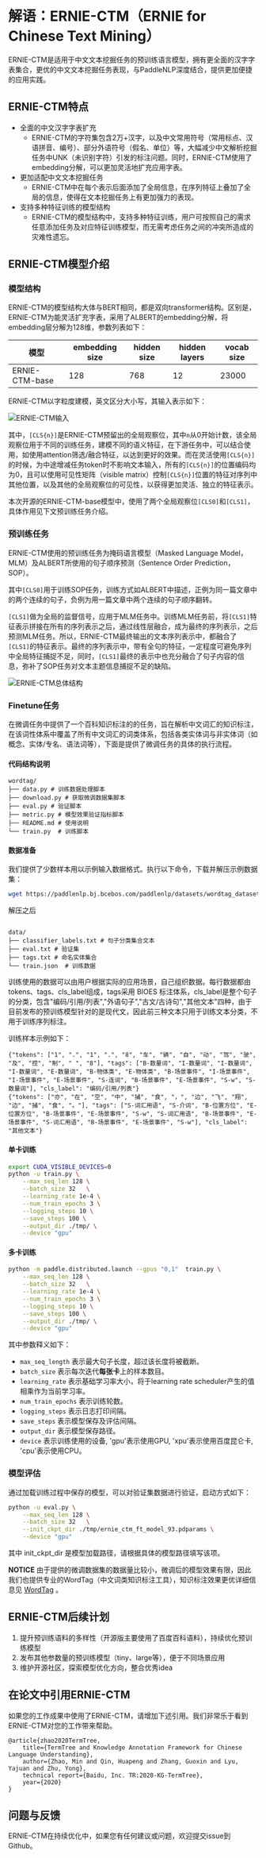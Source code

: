 
# 解语：ERNIE-CTM（ERNIE for **Chinese Text Mining**）

ERNIE-CTM是适用于中文文本挖掘任务的预训练语言模型，拥有更全面的汉字字表集合，更优的中文文本挖掘任务表现，与PaddleNLP深度结合，提供更加便捷的应用实践。

## ERNIE-CTM特点

- 全面的中文汉字字表扩充
  - ERNIE-CTM的字符集包含2万+汉字，以及中文常用符号（常用标点、汉语拼音、编号）、部分外语符号（假名、单位）等，大幅减少中文解析挖掘任务中UNK（未识别字符）引发的标注问题。同时，ERNIE-CTM使用了embedding分解，可以更加灵活地扩充应用字表。
- 更加适配中文文本挖掘任务
  - ERNIE-CTM中在每个表示后面添加了全局信息，在序列特征上叠加了全局的信息，使得在文本挖掘任务上有更加强力的表现。
- 支持多种特征训练的模型结构
  - ERNIE-CTM的模型结构中，支持多种特征训练，用户可按照自己的需求任意添加任务及对应特征训练模型，而无需考虑任务之间的冲突所造成的灾难性遗忘。



## ERNIE-CTM模型介绍

### 模型结构

ERNIE-CTM的模型结构大体与BERT相同，都是双向transformer结构。区别是，ERNIE-CTM为能灵活扩充字表，采用了ALBERT的embedding分解，将embedding层分解为128维，参数列表如下：

| 模型           | embedding size | hidden size | hidden layers | vocab size |
| -------------- | -------------- | ----------- | ------------- | ---------- |
| ERNIE-CTM-base | 128            | 768         | 12            | 23000      |

ERNIE-CTM以字粒度建模，英文区分大小写，其输入表示如下：

![ERNIE-CTM输入](../doc/img/ernie_ctm_inputs.png)

其中，`[CLS{n}]`是ERNIE-CTM预留出的全局观察位，其中`n`从0开始计数，该全局观察位用于不同的训练任务，建模不同的语义特征，在下游任务中，可以结合使用，如使用attention筛选/融合特征，以达到更好的效果。而在灵活使用`[CLS{n}]`的时候，为中途增减任务token时不影响文本输入，所有的`[CLS{n}]`的位置编码均为0，且可以使用可见性矩阵（visible matrix）控制`[CLS{n}]`位置的特征对序列中其他位置，以及其他的全局观察位的可见性，以获得更加灵活、独立的特征表示。

本次开源的ERNIE-CTM-base模型中，使用了两个全局观察位`[CLS0]`和`[CLS1]`，具体作用见下文预训练任务介绍。

### 预训练任务

ERNIE-CTM使用的预训练任务为掩码语言模型（Masked Language Model，MLM）及ALBERT所使用的句子顺序预测（Sentence Order Prediction，SOP）。

其中`[CLS0]`用于训练SOP任务，训练方式如ALBERT中描述，正例为同一篇文章中的两个连续的句子，负例为用一篇文章中两个连续的句子顺序翻转。

`[CLS1]`做为全局的监督信号，应用于MLM任务中。训练MLM任务前，将`[CLS1]`特征表示拼接在所有的序列表示之后，通过线性层融合，成为最终的序列表示，之后预测MLM任务。所以，ERNIE-CTM最终输出的文本序列表示中，都融合了`[CLS1]`的特征表示。最终的序列表示中，带有全句的特征，一定程度可避免序列中全局特征捕捉不足，同时，`[CLS1]`最终的表示中也充分融合了句子内容的信息，弥补了SOP任务对文本主题信息捕捉不足的缺陷。

![ERNIE-CTM总体结构](../doc/img/ernie_ctm_model.png)

### Finetune任务

在微调任务中提供了一个百科知识标注的的任务，旨在解析中文词汇的知识标注，在该词性体系中覆盖了所有中文词汇的词类体系，包括各类实体词与非实体词（如概念、实体/专名、语法词等），下面是提供了微调任务的具体的执行流程。

#### 代码结构说明

```text
wordtag/
├── data.py # 训练数据处理脚本
├── download.py # 获取微调数据集脚本
├── eval.py # 验证脚本
├── metric.py # 模型效果验证指标脚本
├── README.md # 使用说明
└── train.py  # 训练脚本

```

#### 数据准备

我们提供了少数样本用以示例输入数据格式。执行以下命令，下载并解压示例数据集：

```bash
wget https://paddlenlp.bj.bcebos.com/paddlenlp/datasets/wordtag_dataset.tar.gz && tar -zxvf wordtag_dataset.tar.gz
```
解压之后

```text

data/
├── classifier_labels.txt # 句子分类集合文本
├── eval.txt # 验证集
├── tags.txt # 命名实体集合
└── train.json  # 训练数据
```

训练使用的数据可以由用户根据实际的应用场景，自己组织数据。每行数据都由tokens、tags、cls_label组成，tags采用 BIOES 标注体系，cls_label是整个句子的分类，包含"编码/引用/列表","外语句子","古文/古诗句","其他文本"四种，由于目前发布的预训练模型针对的是现代文，因此前三种文本只用于训练文本分类，不用于训练序列标注。

训练样本示例如下：

```text
{"tokens": ["1", ".", "1", ".", "8", "车", "辆", "自", "动", "驾", "驶", "及", "控", "制", " ", "8"], "tags": ["B-数量词", "I-数量词", "I-数量词", "I-数量词", "E-数量词", "B-物体类", "E-物体类", "B-场景事件", "I-场景事件", "I-场景事件", "E-场景事件", "S-连词", "B-场景事件", "E-场景事件", "S-w", "S-数量词"], "cls_label": "编码/引用/列表"}
{"tokens": ["亦", "在", "空", "中", "捕", "食", "，", "边", "飞", "翔", "边", "捕", "食", "。"], "tags": ["S-词汇用语", "S-介词", "B-位置方位", "E-位置方位", "B-场景事件", "E-场景事件", "S-w", "S-词汇用语", "B-场景事件", "E-场景事件", "S-词汇用语", "B-场景事件", "E-场景事件", "S-w"], "cls_label": "其他文本"}
```

#### 单卡训练

```bash
export CUDA_VISIBLE_DEVICES=0
python -u train.py \
    --max_seq_len 128 \
    --batch_size 32   \
    --learning_rate 1e-4 \
    --num_train_epochs 3 \
    --logging_steps 10 \
    --save_steps 100 \
    --output_dir ./tmp/ \
    --device "gpu"
```

#### 多卡训练
```bash
python -m paddle.distributed.launch --gpus "0,1"  train.py \
    --max_seq_len 128 \
    --batch_size 32   \
    --learning_rate 1e-4 \
    --num_train_epochs 3 \
    --logging_steps 10 \
    --save_steps 100 \
    --output_dir ./tmp/ \
    --device "gpu"
```

其中参数释义如下：
- `max_seq_length` 表示最大句子长度，超过该长度将被截断。
- `batch_size` 表示每次迭代**每张卡**上的样本数目。
- `learning_rate` 表示基础学习率大小，将于learning rate scheduler产生的值相乘作为当前学习率。
- `num_train_epochs` 表示训练轮数。
- `logging_steps` 表示日志打印间隔。
- `save_steps` 表示模型保存及评估间隔。
- `output_dir` 表示模型保存路径。
- `device` 表示训练使用的设备, 'gpu'表示使用GPU, 'xpu'表示使用百度昆仑卡, 'cpu'表示使用CPU。



### 模型评估

通过加载训练过程中保存的模型，可以对验证集数据进行验证，启动方式如下：

```bash
python -u eval.py \
    --max_seq_len 128 \
    --batch_size 32   \
    --init_ckpt_dir ./tmp/ernie_ctm_ft_model_93.pdparams \
    --device "gpu"
```

其中 init_ckpt_dir 是模型加载路径，请根据具体的模型路径填写该项。

**NOTICE** 由于提供的微调数据集的数据量比较小，微调后的模型效果有限，因此我们也提供专业的WordTag（中文词类知识标注工具），知识标注效果更优详细信息见 [WordTag](../wordtag) 。


## ERNIE-CTM后续计划


1. 提升预训练语料的多样性（开源版主要使用了百度百科语料），持续优化预训练模型
2. 发布其他参数量的预训练模型（tiny、large等），便于不同场景应用
3. 维护开源社区，探索模型优化方向，整合优秀idea



## 在论文中引用ERNIE-CTM

如果您的工作成果中使用了ERNIE-CTM，请增加下述引用。我们非常乐于看到ERNIE-CTM对您的工作带来帮助。
```
@article{zhao2020TermTree,
    title={TermTree and Knowledge Annotation Framework for Chinese Language Understanding},
    author={Zhao, Min and Qin, Huapeng and Zhang, Guoxin and Lyu, Yajuan and Zhu, Yong},
    technical report={Baidu, Inc. TR:2020-KG-TermTree},
    year={2020}
}
```



## 问题与反馈

ERNIE-CTM在持续优化中，如果您有任何建议或问题，欢迎提交issue到Github。
